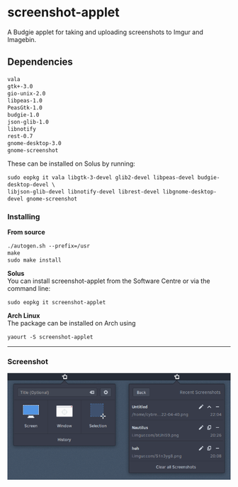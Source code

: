 # screenshot-applet
A Budgie applet for taking and uploading screenshots to Imgur and Imagebin.

## Dependencies
```
vala
gtk+-3.0
gio-unix-2.0
libpeas-1.0
PeasGtk-1.0
budgie-1.0
json-glib-1.0
libnotify
rest-0.7
gnome-desktop-3.0
gnome-screenshot
```

These can be installed on Solus by running:  
```
sudo eopkg it vala libgtk-3-devel glib2-devel libpeas-devel budgie-desktop-devel \
libjson-glib-devel libnotify-devel librest-devel libgnome-desktop-devel gnome-screenshot
```

### Installing

**From source**  
```
./autogen.sh --prefix=/usr
make
sudo make install
```

**Solus**  
You can install screenshot-applet from the Software Centre or via the command line:
```
sudo eopkg it screenshot-applet
```

**Arch Linux**  
The package can be installed on Arch using
```
yaourt -S screenshot-applet
```

---

### Screenshot
![Screenshot](screenshot.png)
